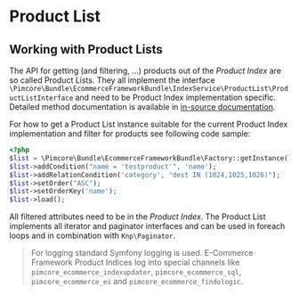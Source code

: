 # Product List

## Working with Product Lists
The API for getting (and filtering, ...) products out of the *Product Index* are so called Product Lists. They all 
implement the interface `\Pimcore\Bundle\EcommerceFrameworkBundle\IndexService\ProductList\ProductListInterface` and need to be 
Product Index implementation specific. Detailed method documentation is available in 
[in-source documentation](https://github.com/pimcore/pimcore/blob/11.x/bundles/EcommerceFrameworkBundle/IndexService/ProductList/ProductListInterface.php). 

For how to get a Product List instance suitable for the current Product Index implementation and filter for products see 
following code sample: 

```php
<?php 
$list = \Pimcore\Bundle\EcommerceFrameworkBundle\Factory::getInstance()->getIndexService()->getProductListForCurrentTenant();
$list->addCondition("name = 'testproduct'", 'name');
$list->addRelationCondition('category', "dest IN (1024,1025,1026)");
$list->setOrder("ASC");
$list->setOrderKey('name');
$list->load();
```

All filtered attributes need to be in the *Product Index*. The Product List implements all iterator and paginator 
interfaces and can be used in foreach loops and in combination with `Knp\Paginator`. 

> For logging standard Symfony logging is used. E-Commerce Framework Product Indices log into special channels like
> `pimcore_ecommerce_indexupdater`, `pimcore_ecommerce_sql`, `pimcore_ecommerce_es`
> and `pimcore_ecommerce_findologic`. 
